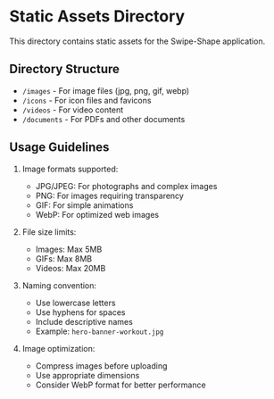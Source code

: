 # Static Assets Directory

This directory contains static assets for the Swipe-Shape application.

## Directory Structure

- `/images` - For image files (jpg, png, gif, webp)
- `/icons` - For icon files and favicons
- `/videos` - For video content
- `/documents` - For PDFs and other documents

## Usage Guidelines

1. Image formats supported:
   - JPG/JPEG: For photographs and complex images
   - PNG: For images requiring transparency
   - GIF: For simple animations
   - WebP: For optimized web images

2. File size limits:
   - Images: Max 5MB
   - GIFs: Max 8MB
   - Videos: Max 20MB

3. Naming convention:
   - Use lowercase letters
   - Use hyphens for spaces
   - Include descriptive names
   - Example: `hero-banner-workout.jpg`

4. Image optimization:
   - Compress images before uploading
   - Use appropriate dimensions
   - Consider WebP format for better performance